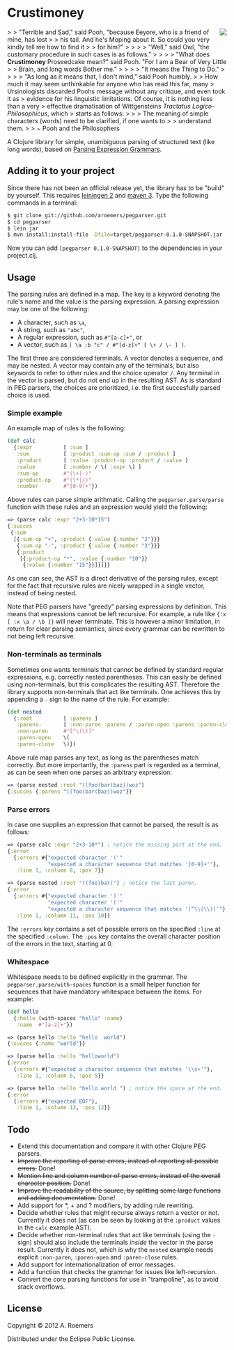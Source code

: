 # Crustimoney

<img src="http://www.us.penguingroup.com/static/pages/yr/minisites/winniethepooh/images/pooh_back.gif" align="right"/>
> > "Terrible and Sad," said Pooh, "because Eeyore, who is a friend of mine, has lost
> > his tail. And he's Moping about it. So could you very kindly tell me how to find it
> > for him?" 
> >
> > "Well," said Owl, "the customary procedure in such cases is as follows." 
> >
> > "What does <strong>Crustimoney</strong> Proseedcake mean?" said Pooh. "For I am a Bear of Very Little 
> > Brain, and long words Bother me." 
> >
> > "It means the Thing to Do." 
> >
> > "As long as it means that, I don't mind," said Pooh humbly. 
>
> How much it may seem unthinkable for anyone who has read this far, many
> Ursinologists discarded Poohs message without any critique, and even took it as
> evidence for his linguistic limitations. Of course, it is nothing less than a very
> effective dramatisation of Wittgensteins <i>Tractatus Logico-Philosophicus</i>, which
> starts as follows:
>
> > The meaning of simple characters (words) need to be clarified, if one wants to
> > understand them.
>
> ~ Pooh and the Philosophers

A Clojure library for simple, unambiguous parsing of structured text (like long words), based on [Parsing Expression Grammars](http://portal.acm.org/citation.cfm?doid=964001.964011).


## Adding it to your project

Since there has not been an official release yet, the library has to be "build" by yourself. This requires [leiningen 2](https://github.com/technomancy/leiningen) and [maven 3](https://maven.apache.org). Type the following commands in a terminal:

```bash
$ git clone git://github.com/aroemers/pegparser.git
$ cd pegparser
$ lein jar
$ mvn install:install-file -Dfile=target/pegparser-0.1.0-SNAPSHOT.jar -DgroupId=pegparser -DartifactId=pegparser -Dversion=0.1.0-SNAPSHOT -Dpackaging=jar
```

Now you can add `[pegparser 0.1.0-SNAPSHOT]` to the dependencies in your project.clj.


## Usage

The parsing rules are defined in a map. The key is a keyword denoting the rule's name and the value is the parsing expression. A parsing expression may be one of the following:

* A character, such as `\a`,
* A string, such as `"abc"`,
* A regular expression, such as `#"[a-c]+"`, or
* A vector, such as `[ \a :b "c" / #"[d-z]+" [ \+ / \- ] ]`.

The first three are considered terminals. A vector denotes a sequence, and may be nested. A vector may contain any of the terminals, but also keywords to refer to other rules and the choice operator `/`. Any terminal in the vector is parsed, but do not end up in the resulting AST. As is standard in PEG parsers, the choices are prioritized, i.e. the first succesfully parsed choice is used.

### Simple example

An example map of rules is the following:

```clojure
(def calc
  {:expr          [ :sum ]
   :sum           [ :product :sum-op :sum / :product ]
   :product       [ :value :product-op :product / :value ]
   :value         [ :number / \( :expr \) ]
   :sum-op        #"(\+|-)"
   :product-op    #"(\*|/)"
   :number        #"[0-9]+"})
```

Above rules can parse simple arithmatic. Calling the `pegparser.parse/parse` function with these rules and an expression would yield the following:

```clojure
=> (parse calc :expr "2+3-10*15")
{:succes
 {:sum
  [{:sum-op "+", :product {:value {:number "2"}}}
   {:sum-op "-", :product {:value {:number "3"}}}
   {:product
    [{:product-op "*", :value {:number "10"}}
     {:value {:number "15"}}]}]}}
```

As one can see, the AST is a direct derivative of the parsing rules, except for the fact that recursive rules are nicely wrapped in a single vector, instead of being nested.

Note that PEG parsers have "greedy" parsing expressions by definition. This means that expressions cannot be left recursive. For example, a rule like `{:x [ :x \a / \b ]}` will never terminate. This is however a minor limitation, in return for clear parsing semantics, since every grammar can be rewritten to not being left recursive.


### Non-terminals as terminals

Sometimes one wants terminals that cannot be defined by standard regular expressions, e.g.  correctly nested parentheses. This can easily be defined using non-terminals, but this complicates the resulting AST. Therefore the library supports non-terminals that act like terminals. One achieves this by appending a `-` sign to the name of the rule. For example:

```clojure
(def nested
  {:root          [ :parens ]
   :parens-       [ :non-paren :parens / :paren-open :parens :paren-close :parens / ]
   :non-paren     #"[^\(\)]"
   :paren-open    \(
   :paren-close   \)})
```

Above rule map parses any text, as long as the parentheses match correctly. But more importantly, the `:parens` part is regarded as a terminal, as can be seen when one parses an arbitrary expression:

```clojure
=> (parse nested :root "((foo)bar(baz))woz")
{:succes {:parens "((foo)bar(baz))woz"}}
```

### Parse errors

In case one supplies an expression that cannot be parsed, the result is as follows:

```clojure
=> (parse calc :expr "2+3-10*") ; notice the missing part at the end.
{:error
  {:errors #{"expected character '('"
             "expected a character sequence that matches '[0-9]+'"},
   :line 1, :column 8, :pos 7}}

=> (parse nested :root "((foo)bar(") ; notice the last paren.
{:error
  {:errors #{"expected character ')'"
             "expected character '('"
             "expected a character sequence that matches '[^\\(\\)]'"},
   :line 1, :column 11, :pos 10}}
```

The `:errors` key contains a set of possible errors on the specified `:line` at the specified `:column`. The `:pos` key contains the overall character position of the errors in the text, starting at 0.

### Whitespace

Whitespace needs to be defined explicitly in the grammar. The `pegparser.parse/with-spaces` function is a small helper function for sequences that have mandatory whitespace between the items. For example:

```clojure
(def hello
  {:hello (with-spaces "hello" :name)
   :name  #"[a-z]+"})

=> (parse hello :hello "hello  world")
{:succes {:name "world"}}

=> (parse hello :hello "helloworld")
{:error
  {:errors #{"expected a character sequence that matches '\\s+'"},
   :line 1, :column 6, :pos 5}}

=> (parse hello :hello "hello world ") ; notice the space at the end.
{:error
  {:errors #{"expected EOF"},
   :line 1, :column 13, :pos 12}}
```


## Todo

* Extend this documentation and compare it with other Clojure PEG parsers.
* ~~Improve the reporting of parse errors, instead of reporting all possible errors.~~ Done!
* ~~Mention line and column number of parse errors, instead of the overall character position.~~ Done!
* ~~Improve the readability of the source, by splitting some large functions and adding documentation.~~ Done!
* Add support for *, + and ? modifiers, by adding rule rewriting.
* Decide whether rules that might recurse always return a vector or not. Currently it does not (as can be seen by looking at the `:product` values in the `calc` example AST).
* Decide whether non-terminal rules that act like terminals (using the `-` sign) should also include the terminals _inside_ the vector in the parse result. Currently it does not, which is why the `nested` example needs explicit `:non-paren`, `:paren-open` and `:paren-close` rules.
* Add support for internationalization of error messages.
* Add a function that checks the grammar for issues like left-recursion.
* Convert the core parsing functions for use in "trampoline", as to avoid stack overflows.


## License

Copyright © 2012 A. Roemers

Distributed under the Eclipse Public License.
